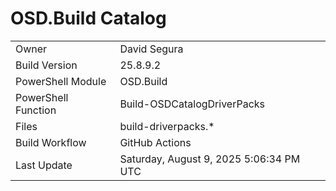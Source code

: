 ﻿# OSD.Build Catalog

| | |
|-|-|
| Owner | David Segura |
| Build Version | 25.8.9.2 |
| PowerShell Module | OSD.Build |
| PowerShell Function | Build-OSDCatalogDriverPacks |
| Files | build-driverpacks.* |
| Build Workflow | GitHub Actions |
| Last Update | Saturday, August 9, 2025 5:06:34 PM UTC |

